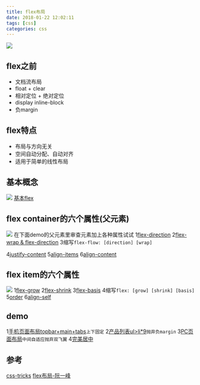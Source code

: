 ```yaml
---
title: flex布局
date: 2018-01-22 12:02:11
tags: [css]
categories: css
---
```

![](/images/imagemogr2_auto_orient_strip_7cimageview2_2_w_1240_12401694537048645.png)

## flex之前
*  文档流布局
*  float + clear
*  相对定位 + 绝对定位
*  display inline-block
*  负margin

## flex特点
*  布局与方向无关
*  空间自动分配、自动对齐
*  适用于简单的线性布局

## 基本概念
![](/images/imagemogr2_auto_orient_strip_7cimageview2_2_w_1240_12401694537049229.png)
[基本flex](http://js.jirengu.com/hobuditile/2/edit)

## flex container的六个属性(父元素)
![](/images/imagemogr2_auto_orient_strip_7cimageview2_2_w_1240_12401694537049808.png)
 在下面demo的父元素里审查元素加上各种属性试试
1[flex-direction](http://js.jirengu.com/hikakohaso/2/edit)
2[flex-wrap & flex-direction](http://js.jirengu.com/fugiciyuga/4/edit)
3缩写`flex-flow: [direction] [wrap]`

4[justify-content](http://js.jirengu.com/siqocafobi/11/edit)
5[align-items](http://js.jirengu.com/dicumiyiru/4/edit)
6[align-content](http://js.jirengu.com/siqocafobi/34/edit)
## flex item的六个属性
![](/images/imagemogr2_auto_orient_strip_7cimageview2_2_w_1240_12401694537050777.png)
1[flex-grow](http://js.jirengu.com/muxuwasoza/2/edit)
2[flex-shrink](http://js.jirengu.com/qamidapuvu/10/edit)
3[flex-basis](http://js.jirengu.com/qamidapuvu/15/edit)
4缩写`flex: [grow] [shrink] [basis]`
5[order](http://js.jirengu.com/qamidapuvu/13/edit)
6[align-self](http://js.jirengu.com/dicumiyiru/10/edit)
## demo
1[手机页面布局topbar+main+tabs](http://js.jirengu.com/mogajadamu/8/edit)`上下固定`
2[产品列表ul>li*9](http://js.jirengu.com/cosahasote/3/edit)`抛弃负margin`
3[PC页面布局](http://js.jirengu.com/qayiladizu/4/edit)`中间自适应抛弃双飞翼`
4[完美居中](http://js.jirengu.com/cisozonaja/4/edit)
## 参考
[css-tricks](https://css-tricks.com/snippets/css/a-guide-to-flexbox/)
[flex布局-阮一峰](http://www.ruanyifeng.com/blog/2015/07/flex-grammar.html)
